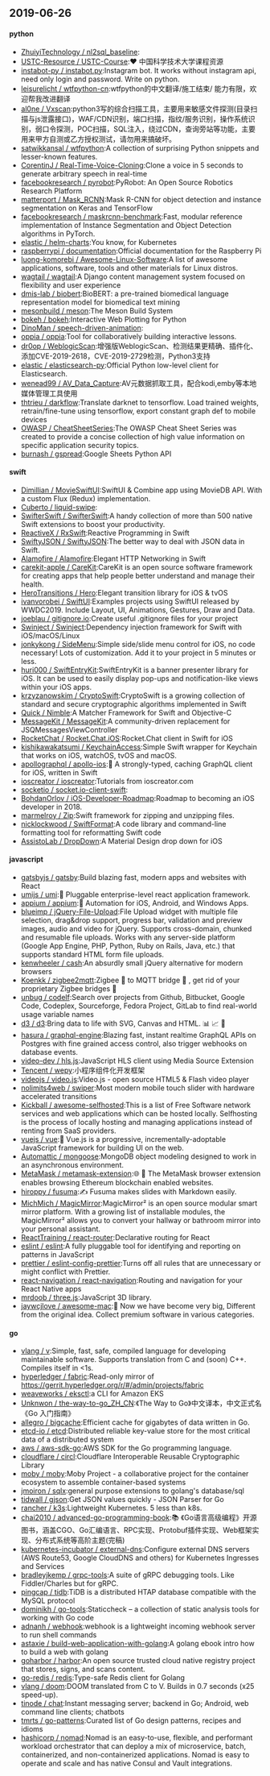 ## 2019-06-26

#### python
* [ZhuiyiTechnology / nl2sql_baseline](https://github.com/ZhuiyiTechnology/nl2sql_baseline):
* [USTC-Resource / USTC-Course](https://github.com/USTC-Resource/USTC-Course):❤️
中国科学技术大学课程资源
* [instabot-py / instabot.py](https://github.com/instabot-py/instabot.py):Instagram bot. It works without instagram api, need only login and password. Write on python.
* [leisurelicht / wtfpython-cn](https://github.com/leisurelicht/wtfpython-cn):wtfpython的中文翻译/施工结束/ 能力有限，欢迎帮我改进翻译
* [al0ne / Vxscan](https://github.com/al0ne/Vxscan):python3写的综合扫描工具，主要用来敏感文件探测(目录扫描与js泄露接口)，WAF/CDN识别，端口扫描，指纹/服务识别，操作系统识别，弱口令探测，POC扫描，SQL注入，绕过CDN，查询旁站等功能，主要用来甲方自测或乙方授权测试，请勿用来搞破坏。
* [satwikkansal / wtfpython](https://github.com/satwikkansal/wtfpython):A collection of surprising Python snippets and lesser-known features.
* [CorentinJ / Real-Time-Voice-Cloning](https://github.com/CorentinJ/Real-Time-Voice-Cloning):Clone a voice in 5 seconds to generate arbitrary speech in real-time
* [facebookresearch / pyrobot](https://github.com/facebookresearch/pyrobot):PyRobot: An Open Source Robotics Research Platform
* [matterport / Mask_RCNN](https://github.com/matterport/Mask_RCNN):Mask R-CNN for object detection and instance segmentation on Keras and TensorFlow
* [facebookresearch / maskrcnn-benchmark](https://github.com/facebookresearch/maskrcnn-benchmark):Fast, modular reference implementation of Instance Segmentation and Object Detection algorithms in PyTorch.
* [elastic / helm-charts](https://github.com/elastic/helm-charts):You know, for Kubernetes
* [raspberrypi / documentation](https://github.com/raspberrypi/documentation):Official documentation for the Raspberry Pi
* [luong-komorebi / Awesome-Linux-Software](https://github.com/luong-komorebi/Awesome-Linux-Software):A list of awesome applications, software, tools and other materials for Linux distros.
* [wagtail / wagtail](https://github.com/wagtail/wagtail):A Django content management system focused on flexibility and user experience
* [dmis-lab / biobert](https://github.com/dmis-lab/biobert):BioBERT: a pre-trained biomedical language representation model for biomedical text mining
* [mesonbuild / meson](https://github.com/mesonbuild/meson):The Meson Build System
* [bokeh / bokeh](https://github.com/bokeh/bokeh):Interactive Web Plotting for Python
* [DinoMan / speech-driven-animation](https://github.com/DinoMan/speech-driven-animation):
* [oppia / oppia](https://github.com/oppia/oppia):Tool for collaboratively building interactive lessons.
* [dr0op / WeblogicScan](https://github.com/dr0op/WeblogicScan):增强版WeblogicScan、检测结果更精确、插件化、添加CVE-2019-2618，CVE-2019-2729检测，Python3支持
* [elastic / elasticsearch-py](https://github.com/elastic/elasticsearch-py):Official Python low-level client for Elasticsearch.
* [wenead99 / AV_Data_Capture](https://github.com/wenead99/AV_Data_Capture):AV元数据抓取工具，配合kodi,emby等本地媒体管理工具使用
* [thtrieu / darkflow](https://github.com/thtrieu/darkflow):Translate darknet to tensorflow. Load trained weights, retrain/fine-tune using tensorflow, export constant graph def to mobile devices
* [OWASP / CheatSheetSeries](https://github.com/OWASP/CheatSheetSeries):The OWASP Cheat Sheet Series was created to provide a concise collection of high value information on specific application security topics.
* [burnash / gspread](https://github.com/burnash/gspread):Google Sheets Python API

#### swift
* [Dimillian / MovieSwiftUI](https://github.com/Dimillian/MovieSwiftUI):SwiftUI & Combine app using MovieDB API. With a custom Flux (Redux) implementation.
* [Cuberto / liquid-swipe](https://github.com/Cuberto/liquid-swipe):
* [SwifterSwift / SwifterSwift](https://github.com/SwifterSwift/SwifterSwift):A handy collection of more than 500 native Swift extensions to boost your productivity.
* [ReactiveX / RxSwift](https://github.com/ReactiveX/RxSwift):Reactive Programming in Swift
* [SwiftyJSON / SwiftyJSON](https://github.com/SwiftyJSON/SwiftyJSON):The better way to deal with JSON data in Swift.
* [Alamofire / Alamofire](https://github.com/Alamofire/Alamofire):Elegant HTTP Networking in Swift
* [carekit-apple / CareKit](https://github.com/carekit-apple/CareKit):CareKit is an open source software framework for creating apps that help people better understand and manage their health.
* [HeroTransitions / Hero](https://github.com/HeroTransitions/Hero):Elegant transition library for iOS & tvOS
* [ivanvorobei / SwiftUI](https://github.com/ivanvorobei/SwiftUI):Examples projects using SwiftUI released by WWDC2019. Include Layout, UI, Animations, Gestures, Draw and Data.
* [joeblau / gitignore.io](https://github.com/joeblau/gitignore.io):Create useful .gitignore files for your project
* [Swinject / Swinject](https://github.com/Swinject/Swinject):Dependency injection framework for Swift with iOS/macOS/Linux
* [jonkykong / SideMenu](https://github.com/jonkykong/SideMenu):Simple side/slide menu control for iOS, no code necessary! Lots of customization. Add it to your project in 5 minutes or less.
* [huri000 / SwiftEntryKit](https://github.com/huri000/SwiftEntryKit):SwiftEntryKit is a banner presenter library for iOS. It can be used to easily display pop-ups and notification-like views within your iOS apps.
* [krzyzanowskim / CryptoSwift](https://github.com/krzyzanowskim/CryptoSwift):CryptoSwift is a growing collection of standard and secure cryptographic algorithms implemented in Swift
* [Quick / Nimble](https://github.com/Quick/Nimble):A Matcher Framework for Swift and Objective-C
* [MessageKit / MessageKit](https://github.com/MessageKit/MessageKit):A community-driven replacement for JSQMessagesViewController
* [RocketChat / Rocket.Chat.iOS](https://github.com/RocketChat/Rocket.Chat.iOS):Rocket.Chat client in Swift for iOS
* [kishikawakatsumi / KeychainAccess](https://github.com/kishikawakatsumi/KeychainAccess):Simple Swift wrapper for Keychain that works on iOS, watchOS, tvOS and macOS.
* [apollographql / apollo-ios](https://github.com/apollographql/apollo-ios):📱
A strongly-typed, caching GraphQL client for iOS, written in Swift
* [ioscreator / ioscreator](https://github.com/ioscreator/ioscreator):Tutorials from ioscreator.com
* [socketio / socket.io-client-swift](https://github.com/socketio/socket.io-client-swift):
* [BohdanOrlov / iOS-Developer-Roadmap](https://github.com/BohdanOrlov/iOS-Developer-Roadmap):Roadmap to becoming an iOS developer in 2018.
* [marmelroy / Zip](https://github.com/marmelroy/Zip):Swift framework for zipping and unzipping files.
* [nicklockwood / SwiftFormat](https://github.com/nicklockwood/SwiftFormat):A code library and command-line formatting tool for reformatting Swift code
* [AssistoLab / DropDown](https://github.com/AssistoLab/DropDown):A Material Design drop down for iOS

#### javascript
* [gatsbyjs / gatsby](https://github.com/gatsbyjs/gatsby):Build blazing fast, modern apps and websites with React
* [umijs / umi](https://github.com/umijs/umi):🌋
Pluggable enterprise-level react application framework.
* [appium / appium](https://github.com/appium/appium):📱
Automation for iOS, Android, and Windows Apps.
* [blueimp / jQuery-File-Upload](https://github.com/blueimp/jQuery-File-Upload):File Upload widget with multiple file selection, drag&drop support, progress bar, validation and preview images, audio and video for jQuery. Supports cross-domain, chunked and resumable file uploads. Works with any server-side platform (Google App Engine, PHP, Python, Ruby on Rails, Java, etc.) that supports standard HTML form file uploads.
* [kenwheeler / cash](https://github.com/kenwheeler/cash):An absurdly small jQuery alternative for modern browsers
* [Koenkk / zigbee2mqtt](https://github.com/Koenkk/zigbee2mqtt):Zigbee
🐝
to MQTT bridge
🌉
, get rid of your proprietary Zigbee bridges
🔨
* [unbug / codelf](https://github.com/unbug/codelf):Search over projects from Github, Bitbucket, Google Code, Codeplex, Sourceforge, Fedora Project, GitLab to find real-world usage variable names
* [d3 / d3](https://github.com/d3/d3):Bring data to life with SVG, Canvas and HTML.
📊
📈
🎉
* [hasura / graphql-engine](https://github.com/hasura/graphql-engine):Blazing fast, instant realtime GraphQL APIs on Postgres with fine grained access control, also trigger webhooks on database events.
* [video-dev / hls.js](https://github.com/video-dev/hls.js):JavaScript HLS client using Media Source Extension
* [Tencent / wepy](https://github.com/Tencent/wepy):小程序组件化开发框架
* [videojs / video.js](https://github.com/videojs/video.js):Video.js - open source HTML5 & Flash video player
* [nolimits4web / swiper](https://github.com/nolimits4web/swiper):Most modern mobile touch slider with hardware accelerated transitions
* [Kickball / awesome-selfhosted](https://github.com/Kickball/awesome-selfhosted):This is a list of Free Software network services and web applications which can be hosted locally. Selfhosting is the process of locally hosting and managing applications instead of renting from SaaS providers.
* [vuejs / vue](https://github.com/vuejs/vue):🖖
Vue.js is a progressive, incrementally-adoptable JavaScript framework for building UI on the web.
* [Automattic / mongoose](https://github.com/Automattic/mongoose):MongoDB object modeling designed to work in an asynchronous environment.
* [MetaMask / metamask-extension](https://github.com/MetaMask/metamask-extension):🌐
🔌
The MetaMask browser extension enables browsing Ethereum blockchain enabled websites.
* [hiroppy / fusuma](https://github.com/hiroppy/fusuma):✍️
Fusuma makes slides with Markdown easily.
* [MichMich / MagicMirror](https://github.com/MichMich/MagicMirror):MagicMirror² is an open source modular smart mirror platform. With a growing list of installable modules, the MagicMirror² allows you to convert your hallway or bathroom mirror into your personal assistant.
* [ReactTraining / react-router](https://github.com/ReactTraining/react-router):Declarative routing for React
* [eslint / eslint](https://github.com/eslint/eslint):A fully pluggable tool for identifying and reporting on patterns in JavaScript
* [prettier / eslint-config-prettier](https://github.com/prettier/eslint-config-prettier):Turns off all rules that are unnecessary or might conflict with Prettier.
* [react-navigation / react-navigation](https://github.com/react-navigation/react-navigation):Routing and navigation for your React Native apps
* [mrdoob / three.js](https://github.com/mrdoob/three.js):JavaScript 3D library.
* [jaywcjlove / awesome-mac](https://github.com/jaywcjlove/awesome-mac): Now we have become very big, Different from the original idea. Collect premium software in various categories.

#### go
* [vlang / v](https://github.com/vlang/v):Simple, fast, safe, compiled language for developing maintainable software. Supports translation from C and (soon) C++. Compiles itself in <1s.
* [hyperledger / fabric](https://github.com/hyperledger/fabric):Read-only mirror of https://gerrit.hyperledger.org/r/#/admin/projects/fabric
* [weaveworks / eksctl](https://github.com/weaveworks/eksctl):a CLI for Amazon EKS
* [Unknwon / the-way-to-go_ZH_CN](https://github.com/Unknwon/the-way-to-go_ZH_CN):《The Way to Go》中文译本，中文正式名《Go 入门指南》
* [allegro / bigcache](https://github.com/allegro/bigcache):Efficient cache for gigabytes of data written in Go.
* [etcd-io / etcd](https://github.com/etcd-io/etcd):Distributed reliable key-value store for the most critical data of a distributed system
* [aws / aws-sdk-go](https://github.com/aws/aws-sdk-go):AWS SDK for the Go programming language.
* [cloudflare / circl](https://github.com/cloudflare/circl):Cloudflare Interoperable Reusable Cryptographic Library
* [moby / moby](https://github.com/moby/moby):Moby Project - a collaborative project for the container ecosystem to assemble container-based systems
* [jmoiron / sqlx](https://github.com/jmoiron/sqlx):general purpose extensions to golang's database/sql
* [tidwall / gjson](https://github.com/tidwall/gjson):Get JSON values quickly - JSON Parser for Go
* [rancher / k3s](https://github.com/rancher/k3s):Lightweight Kubernetes. 5 less than k8s.
* [chai2010 / advanced-go-programming-book](https://github.com/chai2010/advanced-go-programming-book):📚
《Go语言高级编程》开源图书，涵盖CGO、Go汇编语言、RPC实现、Protobuf插件实现、Web框架实现、分布式系统等高阶主题(完稿)
* [kubernetes-incubator / external-dns](https://github.com/kubernetes-incubator/external-dns):Configure external DNS servers (AWS Route53, Google CloudDNS and others) for Kubernetes Ingresses and Services
* [bradleyjkemp / grpc-tools](https://github.com/bradleyjkemp/grpc-tools):A suite of gRPC debugging tools. Like Fiddler/Charles but for gRPC.
* [pingcap / tidb](https://github.com/pingcap/tidb):TiDB is a distributed HTAP database compatible with the MySQL protocol
* [dominikh / go-tools](https://github.com/dominikh/go-tools):Staticcheck – a collection of static analysis tools for working with Go code
* [adnanh / webhook](https://github.com/adnanh/webhook):webhook is a lightweight incoming webhook server to run shell commands
* [astaxie / build-web-application-with-golang](https://github.com/astaxie/build-web-application-with-golang):A golang ebook intro how to build a web with golang
* [goharbor / harbor](https://github.com/goharbor/harbor):An open source trusted cloud native registry project that stores, signs, and scans content.
* [go-redis / redis](https://github.com/go-redis/redis):Type-safe Redis client for Golang
* [vlang / doom](https://github.com/vlang/doom):DOOM translated from C to V. Builds in 0.7 seconds (x25 speed-up).
* [tinode / chat](https://github.com/tinode/chat):Instant messaging server; backend in Go; Android, web command line clients; chatbots
* [tmrts / go-patterns](https://github.com/tmrts/go-patterns):Curated list of Go design patterns, recipes and idioms
* [hashicorp / nomad](https://github.com/hashicorp/nomad):Nomad is an easy-to-use, flexible, and performant workload orchestrator that can deploy a mix of microservice, batch, containerized, and non-containerized applications. Nomad is easy to operate and scale and has native Consul and Vault integrations.
